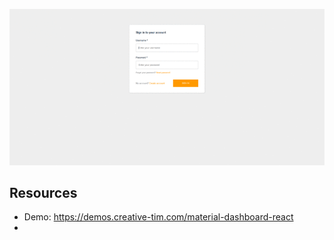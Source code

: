 
![Product Gif](src/assets/github/project.gif)
## Resources
- Demo: https://demos.creative-tim.com/material-dashboard-react
-
